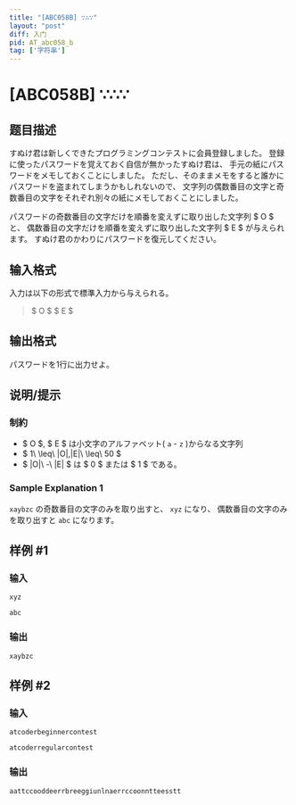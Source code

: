 ```yaml
---
title: "[ABC058B] ∵∴∵"
layout: "post"
diff: 入门
pid: AT_abc058_b
tag: ['字符串']
---
```


# [ABC058B] ∵∴∵

## 题目描述

[problemUrl]: https://atcoder.jp/contests/abc058/tasks/abc058_b

すぬけ君は新しくできたプログラミングコンテストに会員登録しました。 登録に使ったパスワードを覚えておく自信が無かったすぬけ君は、 手元の紙にパスワードをメモしておくことにしました。 ただし、そのままメモをすると誰かにパスワードを盗まれてしまうかもしれないので、 文字列の偶数番目の文字と奇数番目の文字をそれぞれ別々の紙にメモしておくことにしました。

パスワードの奇数番目の文字だけを順番を変えずに取り出した文字列 $ O $ と、 偶数番目の文字だけを順番を変えずに取り出した文字列 $ E $ が与えられます。 すぬけ君のかわりにパスワードを復元してください。

## 输入格式

入力は以下の形式で標準入力から与えられる。

> $ O $ $ E $

## 输出格式

パスワードを1行に出力せよ。

## 说明/提示

### 制約

- $ O $, $ E $ は小文字のアルファベット( `a` - `z` )からなる文字列
- $ 1\ \leq\ |O|,|E|\ \leq\ 50 $
- $ |O|\ -\ |E| $ は $ 0 $ または $ 1 $ である。

### Sample Explanation 1

`xaybzc` の奇数番目の文字のみを取り出すと、 `xyz` になり、 偶数番目の文字のみを取り出すと `abc` になります。

## 样例 #1

### 输入

```
xyz
abc
```

### 输出

```
xaybzc
```

## 样例 #2

### 输入

```
atcoderbeginnercontest
atcoderregularcontest
```

### 输出

```
aattccooddeerrbreeggiunlnaerrccoonntteesstt
```

